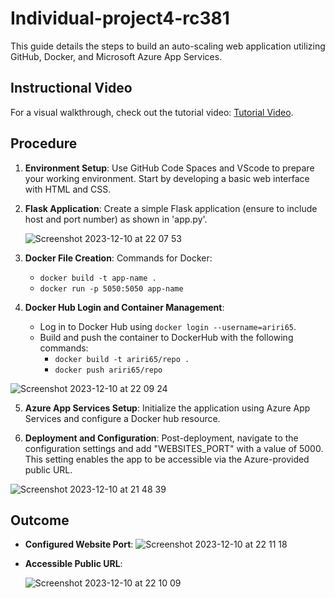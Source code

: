 # Individual-project4-rc381
This guide details the steps to build an auto-scaling web application utilizing GitHub, Docker, and Microsoft Azure App Services.

## Instructional Video
For a visual walkthrough, check out the tutorial video: [Tutorial Video](https://youtu.be/5g7VKcxG7nw).

## Procedure
1. **Environment Setup**: Use GitHub Code Spaces and VScode to prepare your working environment. Start by developing a basic web interface with HTML and CSS.

2. **Flask Application**: Create a simple Flask application (ensure to include host and port number) as shown in 'app.py'.

   ![Screenshot 2023-12-10 at 22 07 53](https://github.com/nogibjj/individule-proj4-rc/assets/123079408/49a76281-0be6-4966-b172-94a407ffdbe1)


3. **Docker File Creation**: 
   Commands for Docker:
   - `docker build -t app-name .`
   - `docker run -p 5050:5050 app-name`

4. **Docker Hub Login and Container Management**:
   - Log in to Docker Hub using `docker login --username=ariri65`.
   - Build and push the container to DockerHub with the following commands:
     - `docker build -t ariri65/repo .`
     - `docker push ariri65/repo`
       
![Screenshot 2023-12-10 at 22 09 24](https://github.com/nogibjj/individule-proj4-rc/assets/123079408/7c83525f-1050-4816-a728-3855f601b642)

   
5. **Azure App Services Setup**: Initialize the application using Azure App Services and configure a Docker hub resource.

6. **Deployment and Configuration**: Post-deployment, navigate to the configuration settings and add "WEBSITES_PORT" with a value of 5000. This setting enables the app to be accessible via the Azure-provided public URL.

![Screenshot 2023-12-10 at 21 48 39](https://github.com/nogibjj/individule-proj4-rc/assets/123079408/27501ea4-749a-461c-827e-cf8f67a403f4)


## Outcome
- **Configured Website Port**: 
![Screenshot 2023-12-10 at 22 11 18](https://github.com/nogibjj/individule-proj4-rc/assets/123079408/9b21bf6f-6c98-4303-8969-1e926e6d55eb)



- **Accessible Public URL**: 

  ![Screenshot 2023-12-10 at 22 10 09](https://github.com/nogibjj/individule-proj4-rc/assets/123079408/df63a3e6-16e1-4311-8b86-df66ae9b881b)

